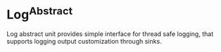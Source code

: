 # Log<sup>Abstract</sup>

Log abstract unit provides simple interface for thread safe logging, that supports logging output customization through
sinks.
